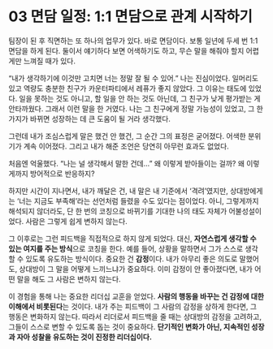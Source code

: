 # 03 면담 일정: 1:1 면담으로 관계 시작하기  
팀장이 된 후 직면하는 또 하나의 업무가 있다. 바로 면담이다. 
보통 일년에 두세 번 1:1 면담을 하게 된다. 둘이서 얘기하다 보면 어색하기도 하고, 무슨 말을 해줘야 할지 어렵게만 느껴질 때가 있다.

“내가 생각하기에 이것만 고치면 너는 정말 잘 될 수 있어.”
나는 진심이었다. 일머리도 있고 역량도 충분한 친구가 카운터파티에서 레퓨가 좋지 않았다. 
그 이유는 태도에 있었다. 일을 못하는 것도 아니고, 할 일을 안 하는 것도 아닌데, 
그 친구가 낮게 평가받는 게 안타까웠다. 그래서 이런 말을 한 거였다. 
나는 그 친구에게 정말 가능성이 있었고, 그 한 가지가 바뀌면 성장하는 데 큰 도움이 될 거라 생각했다.

그런데 내가 조심스럽게 말은 했건 안 했건, 그 순간 그의 표정은 굳어졌다. 어색한 분위기가 계속 이어졌다. 
그리고 내가 해준 조언은 당연히 아무런 효과도 없었다.

처음엔 억울했다. “나는 널 생각해서 말한 건데...” 왜 이렇게 받아들이는 걸까? 왜 이렇게까지 방어적으로 반응하지?

하지만 시간이 지나면서, 내가 깨달은 건, 내 말은 내 기준에서 ‘격려’였지만, 상대방에게는 ‘너는 지금도 부족해’라는 선언처럼 들렸을 수도 있다는 점이었다. 아니, 그렇게까지 해석되지 않더라도, 단 한 번의 코칭으로 바뀌기를 기대한 나의 태도 자체가 어불성설이었다. 사람은 그렇게 쉽게 변하지 않는다.

그 이후로는 그런 피드백을 직접적으로 하지 않게 되었다. 대신, **자연스럽게 생각할 수 있는 여지를 주는 방식**으로 코칭을 한다. 예를 들어, 상황을 말하면서 그가 스스로 생각할 수 있도록 유도하는 방식이다. 중요한 건 **감정**이다. 내가 아무리 좋은 의도로 말했어도, 상대방이 그 말을 어떻게 느끼느냐가 중요하다. 이미 감정이 안 좋아졌다면, 내가 어떤 말을 해도 그 사람은 변하지 않는다.

이 경험을 통해 나는 중요한 리더십 교훈을 얻었다. **사람의 행동을 바꾸는 건 감정에 대한 이해에서 비롯된다**는 것이다. 내가 주는 피드백이 그 사람의 감정을 상하게 한다면, 그 행동은 변화하지 않는다. 따라서 리더로서 피드백을 줄 때는 상대방의 감정을 고려하고, 그들이 스스로 변할 수 있도록 돕는 것이 중요하다. **단기적인 변화가 아닌, 지속적인 성장과 자아 성찰을 유도하는 것이 진정한 리더십이다.**
